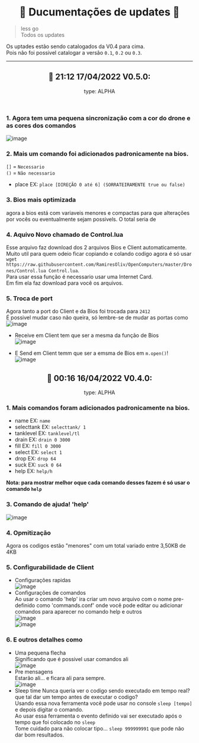 <h1 align="center">📑 Ducumentações de updates 📑</h1>

> less go<br>
> Todos os updates

Os uptades estão sendo catalogados da V0.4 para cima.<br>
Pois não foi possivel catalogar a versão `0.1`, `0.2` ou `0.3`.


---
<h2 align="center">📑 21:12 17/04/2022 V0.5.0:</h2>
<p align="center">type: ALPHA</p><br>

### 1. Agora tem uma pequena sincronização com a cor do drone e as cores dos comandos

![image](https://user-images.githubusercontent.com/69019082/163737134-a1e39a42-3261-4c71-a4ce-7be6d0ccb891.png)

### 2. Mais um comando foi adicionados padronicamente na bios.

`[]` = `Necessario`<br>
`()` = `Não necessario`

  + place EX: `place [DIREÇÃO 0 até 6] (SORRATEIRAMENTE true ou false)`

### 3. Bios mais optimizada

agora a bios está com variaveis menores e compactas para que alterações por vocês ou eventualmente sejam possivels. O total seria de 

### 4. Aquivo Novo chamado de Control.lua

Esse arquivo faz download dos 2 arquivos Bios e Client automaticamente.<br>
Muito util para quem odeio ficar copiando e colando codigo agora é só usar `wget https://raw.githubusercontent.com/RamiresOliv/OpenComputers/master/Drones/Control.lua Control.lua`.<br>
Para usar essa função é necessario usar uma Internet Card.<br>
Em fim ela faz download para você os arquivos.

### 5. Troca de port

Agora tanto a port do Client e da Bios foi trocada para `2412`<br>
É possivel mudar caso não queira, só lembre-se de mudar as portas como<br>
![image](https://user-images.githubusercontent.com/69019082/163737588-de7720ae-6b3c-48fc-95b5-b986d7b7def8.png)

  - Receive em Client tem que ser a mesma da função de Bios<br>
![image](https://user-images.githubusercontent.com/69019082/163737612-1bc98967-c712-4377-8d5e-bb0f34dcfdbc.png)

  - E Send em Client temm que ser a emsma de Bios em `m.open()`!<br>
   ![image](https://user-images.githubusercontent.com/69019082/163737644-1e171a70-4355-48ae-8b4d-831e23f15759.png)


<h2 align="center">📑 00:16 16/04/2022 V0.4.0:</h2>
<p align="center">type: ALPHA</p>

### 1. Mais comandos foram adicionados padronicamente na bios.
  + name EX: `name`
  + selecttank EX: `selecttank/ 1`
  + tanklevel EX: `tanklevel/tl`
  + drain EX: `drain 0 3000`
  + fill EX: `fill 0 3000`
  + select EX: `select 1`
  + drop EX: `drop 64`
  + suck EX: `suck 0 64`
  + help EX: `help/h`

  **Nota: para mostrar melhor oque cada comando desses fazem é só usar o comando `help`**<br>

### 3. Comando de ajuda! 'help'
  ![image](https://user-images.githubusercontent.com/69019082/163658869-f4ef19fd-f76f-49c7-a1cd-36f5277d98f2.png)<br>

### 4. Opmitização
  Agora os codigos estão "menores" com um total variado entre 3,50KB de 4KB<br>
  
### 5. Configurabilidade de Client
  + Configurações rapidas<br>
    ![image](https://user-images.githubusercontent.com/69019082/163658968-ce1fe24c-6aff-40d5-b212-2b2438217814.png)
  + Configurações de comandos<br>
    Ao usar o comando 'help' ira criar um novo arquivo com o nome pre-definido como 'commands.conf' onde você pode editar ou adicionar comandos para aparecer no comando help e outros<br>
    ![image](https://user-images.githubusercontent.com/69019082/163659005-6bd022ba-3369-455d-af35-d2569e9f8e36.png)<br>
    ![image](https://user-images.githubusercontent.com/69019082/163659001-4b2e75ac-8816-4316-8fdc-5e38638fb23f.png)<br>

### 6. E outros detalhes como
  + Uma pequena flecha<br>
    Significando que é possivel usar comandos ali<br>
    ![image](https://user-images.githubusercontent.com/69019082/163659159-1ffd34b0-8c4a-40bc-9341-5b96af7150bd.png)<br>
  + Pre mensagens<br>
    Estarão ali... e ficara ali para sempre.<br>
    ![image](https://user-images.githubusercontent.com/69019082/163659202-0d7988c2-747a-4b80-a961-4a5877b4ed3d.png)<br>
  + Sleep time
    Nunca queria ver o codigo sendo executado em tempo real? que tal dar um tempo antes de executar o codigo?<br>
    Usando essa nova ferramenta você pode usar no console `sleep [tempo]` e depois digitar o comando.<br>
    Ao usar essa ferramenta o evento definido vai ser executado após o tempo que foi colocado no `sleep`<br>
    Tome cuidado para não colocar tipo... `sleep 999999991` que pode não dar bom resultados.<br>
